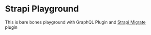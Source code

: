 # Strapi Playground

This is bare bones playground with GraphQL Plugin and [Strapi Migrate](https://www.npmjs.com/package/strapi-plugin-migrate) plugin
